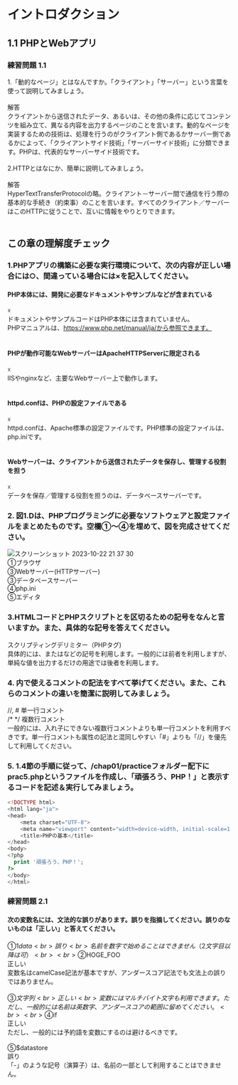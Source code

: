 # イントロダクション

## 1.1 PHPとWebアプリ
### 練習問題 1.1
1.「動的なページ」とはなんですか。「クライアント」「サーバー」という言葉を使って説明してみましょう。 <br>
<br>
解答<br>
クライアントから送信されたデータ、あるいは、その他の条件に応じてコンテンツを組み立て、異なる内容を出力するページのことを言います。動的なページを実装するための技術は、処理を行うのがクライアント側であるかサーバー側であるかによって、「クライアントサイド技術」「サーバーサイド技術」に分類できます。PHPは、代表的なサーバーサイド技術です。<br>
<br>
2.HTTPとはなにか、簡単に説明してみましょう。<br>
<br>
解答<br>
HyperTextTransferProtocolの略。クライアント－サーバー間で通信を行う際の基本的な手続き（約束事）のことを言います。すべてのクライアント／サーバーはこのHTTPに従うことで、互いに情報をやりとりできます。<br>
<br>
## この章の理解度チェック
### 1.PHPアプリの構築に必要な実行環境について、次の内容が正しい場合には○、間違っている場合には×を記入してください。
#### PHP本体には、開発に必要なドキュメントやサンプルなどが含まれている
☓<br>
ドキュメントやサンプルコードはPHP本体には含まれていません。<br>
PHPマニュアルは、https://www.php.net/manual/ja/から参照できます。<br>
<br>
#### PHPが動作可能なWebサーバーはApacheHTTPServerに限定される
☓<br>
IISやnginxなど、主要なWebサーバー上で動作します。<br>
<br>
#### httpd.confは、PHPの設定ファイルである
☓<br>
httpd.confは、Apache標準の設定ファイルです。PHP標準の設定ファイルは、php.iniです。<br>
<br>
#### Webサーバーは、クライアントから送信されたデータを保存し、管理する役割を担う
☓<br>
データを保存／管理する役割を担うのは、データベースサーバーです。
<br>
### 2. 図1.Dは、PHPプログラミングに必要なソフトウェアと設定ファイルをまとめたものです。空欄①～④を埋めて、図を完成させてください。
![スクリーンショット 2023-10-22 21 37 30](https://github.com/MizukiOkushima/PHP8BeginnerExam/assets/95268598/95b57448-ea71-465f-8363-79a8046c3ed2)
<br>
①ブラウザ<br>
③Webサーバー(HTTPサーバー)<br>
③データベースサーバー<br>
④php.ini<br>
⑤エディタ
### 3.HTMLコードとPHPスクリプトとを区切るための記号をなんと言いますか。また、具体的な記号を答えてください。
スクリプティングデリミター（PHPタグ)<br>
具体的には<?php...?>、または<?=...?>などの記号を利用します。一般的には前者を利用しますが、単純な値を出力するだけの用途では後者を利用します。
### 4. <?php...?>内で使えるコメントの記法をすべて挙げてください。また、これらのコメントの違いを簡潔に説明してみましょう。
//, # 単一行コメント<br>
/* */ 複数行コメント<br>
一般的には、入れ子にできない複数行コメントよりも単一行コメントを利用すべきです。単一行コメントも属性の記法と混同しやすい「#」よりも「//」を優先して利用してください。
### 5. 1.4節の手順に従って、/chap01/practiceフォルダー配下にprac5.phpというファイルを作成し、「頑張ろう、PHP！」と表示するコードを記述＆実行してみましょう。
```PHP
<!DOCTYPE html>
<html lang="ja">
<head>
    <meta charset="UTF-8">
    <meta name="viewport" content="width=device-width, initial-scale=1.0">
    <title>PHPの基本</title>
</head>
<body>
<?php
  print '頑張ろう、PHP！';
?>
</body>
</html>
```
### 練習問題 2.1
#### 次の変数名には、文法的な誤りがあります。誤りを指摘してください。誤りのないものは「正しい」と答えてください。
①$1data<br>
誤り<br>
名前を数字で始めることはできません（2文字目以降は可）<br>
<br>
②$HOGE_FOO<br>
正しい<br>
変数名はcamelCase記法が基本ですが、アンダースコア記法でも文法上の誤りではありません。<br>
<br>
③$文字列<br>
正しい<br>
変数にはマルチバイト文字も利用できます。ただし、一般的には名前は英数字、アンダースコアの範囲に留めてください。<br>
<br>
④$if<br>
正しい<br>
ただし、一般的には予約語を変数にするのは避けるべきです。<br>
<br>
⑤$datastore<br>
誤り<br>
「-」のような記号（演算子）は、名前の一部として利用することはできません。<br>
<br>
